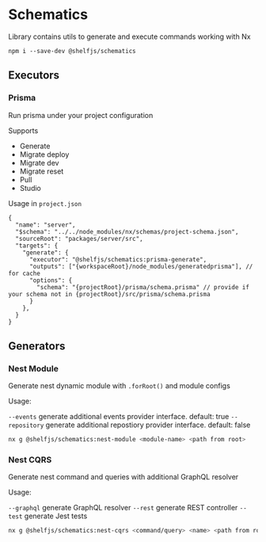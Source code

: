 # Schematics

Library contains utils to generate and execute commands working with Nx

```
npm i --save-dev @shelfjs/schematics
```

## Executors

### Prisma

Run prisma under your project configuration

Supports

- Generate
- Migrate deploy
- Migrate dev
- Migrate reset
- Pull
- Studio

Usage in `project.json`

```
{
  "name": "server",
  "$schema": "../../node_modules/nx/schemas/project-schema.json",
  "sourceRoot": "packages/server/src",
  "targets": {
    "generate": {
      "executor": "@shelfjs/schematics:prisma-generate",
      "outputs": ["{workspaceRoot}/node_modules/generatedprisma"], // for cache
      "options": {
        "schema": "{projectRoot}/prisma/schema.prisma" // provide if your schema not in {projectRoot}/src/prisma/schema.prisma
      }
    },
  }
}
```

## Generators

### Nest Module

Generate nest dynamic module with `.forRoot()` and module configs

Usage:

`--events` generate additional events provider interface. default: true
`--repository` generate additional repostiory provider interface. default: false

```bash
nx g @shelfjs/schematics:nest-module <module-name> <path from root>
```

### Nest CQRS

Generate nest command and queries with additional GraphQL resolver

Usage:

`--graphql` generate GraphQL resolver
`--rest` generate REST controller
`--test` generate Jest tests

```bash
nx g @shelfjs/schematics:nest-cqrs <command/query> <name> <path from root>
```
